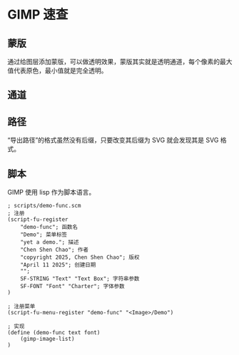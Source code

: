 # GIMP 速查

## 蒙版

通过给图层添加蒙版，可以做透明效果，蒙版其实就是透明通道，每个像素的最大值代表原色，最小值就是完全透明。

## 通道

## 路径

“导出路径”的格式虽然没有后缀，只要改变其后缀为 SVG 就会发现其是 SVG 格式。

## 脚本

GIMP 使用 lisp 作为脚本语言。

```list
; scripts/demo-func.scm
; 注册
(script-fu-register
    "demo-func"; 函数名
    "Demo"; 菜单标签
    "yet a demo."; 描述
    "Chen Shen Chao"; 作者
    "copyright 2025, Chen Shen Chao"; 版权
    "April 11 2025"; 创建日期
    "";
    SF-STRING "Text" "Text Box"; 字符串参数
    SF-FONT "Font" "Charter"; 字体参数
)

; 注册菜单 
(script-fu-menu-register "demo-func" "<Image>/Demo")

; 实现
(define (demo-func text font)
    (gimp-image-list)
)
```